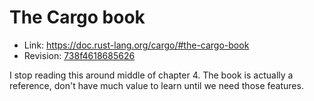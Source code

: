 # The Cargo book

- Link: https://doc.rust-lang.org/cargo/#the-cargo-book
- Revision: [738f4618685626](https://github.com/rust-lang/cargo/commit/738f46186856268efdcd7c40f07fcdb1bce8ac37)

I stop reading this around middle of chapter 4. The book is actually a
reference, don't have much value to learn until we need those features.
